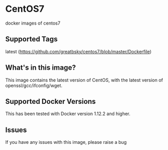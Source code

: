 # CentOS7
docker images of centos7

## Supported Tags
latest (https://github.com/greatbsky/centos7/blob/master/Dockerfile)


## What's in this image?
This image contains the latest version of CentOS, with the latest version of openssl/gcc/ifconfig/wget.


## Supported Docker Versions
This has been tested with Docker version 1.12.2 and higher.

## Issues
If you have any issues with this image, please raise a bug
